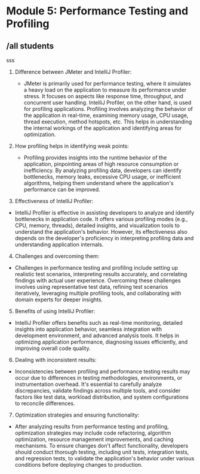 # Module 5: Performance Testing and Profiling

## /all students

sss
1. Difference between JMeter and IntelliJ Profiler:

    - JMeter is primarily used for performance testing, where it simulates a heavy load on the application to measure its performance under stress. It focuses on aspects like response time, throughput, and concurrent user handling.
      IntelliJ Profiler, on the other hand, is used for profiling applications. Profiling involves analyzing the behavior of the application in real-time, examining memory usage, CPU usage, thread execution, method hotspots, etc. This helps in understanding the internal workings of the application and identifying areas for optimization.
2. How profiling helps in identifying weak points:

    - Profiling provides insights into the runtime behavior of the application, pinpointing areas of high resource consumption or inefficiency. By analyzing profiling data, developers can identify bottlenecks, memory leaks, excessive CPU usage, or inefficient algorithms, helping them understand where the application's performance can be improved.
3. Effectiveness of IntelliJ Profiler:

- IntelliJ Profiler is effective in assisting developers to analyze and identify bottlenecks in application code. It offers various profiling modes (e.g., CPU, memory, threads), detailed insights, and visualization tools to understand the application's behavior. However, its effectiveness also depends on the developer's proficiency in interpreting profiling data and understanding application internals.
4. Challenges and overcoming them:

- Challenges in performance testing and profiling include setting up realistic test scenarios, interpreting results accurately, and correlating findings with actual user experience. Overcoming these challenges involves using representative test data, refining test scenarios iteratively, leveraging multiple profiling tools, and collaborating with domain experts for deeper insights.
5. Benefits of using IntelliJ Profiler:

- IntelliJ Profiler offers benefits such as real-time monitoring, detailed insights into application behavior, seamless integration with development environment, and advanced analysis tools. It helps in optimizing application performance, diagnosing issues efficiently, and improving overall code quality.
6. Dealing with inconsistent results:

- Inconsistencies between profiling and performance testing results may occur due to differences in testing methodologies, environments, or instrumentation overhead. It's essential to carefully analyze discrepancies, validate findings across multiple tools, and consider factors like test data, workload distribution, and system configurations to reconcile differences.
7. Optimization strategies and ensuring functionality:

- After analyzing results from performance testing and profiling, optimization strategies may include code refactoring, algorithm optimization, resource management improvements, and caching mechanisms. To ensure changes don't affect functionality, developers should conduct thorough testing, including unit tests, integration tests, and regression tests, to validate the application's behavior under various conditions before deploying changes to production.